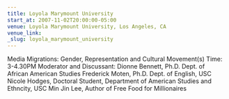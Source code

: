 ```yaml
---
title: Loyola Marymount University
start_at: 2007-11-02T20:00:00-05:00
venue: Loyola Marymount University, Los Angeles, CA
venue_link:
_slug: loyola_marymount_university
---
```


Media Migrations: Gender, Representation and Cultural Movement(s)
Time: 3-4.30PM
Moderator and Discussant: Dionne Bennett, Ph.D. Dept. of African American Studies
Frederick Moten, Ph.D. Dept. of English, USC
Nicole Hodges, Doctoral Student, Department of American Studies and Ethncity, USC
Min Jin Lee, Author of Free Food for Millionaires


